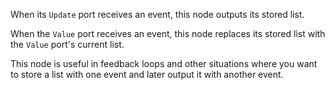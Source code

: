 When its `Update` port receives an event, this node outputs its stored list.

When the `Value` port receives an event, this node replaces its stored list with the `Value` port's current list.

This node is useful in feedback loops and other situations where you want to store a list with one event and later output it with another event.
